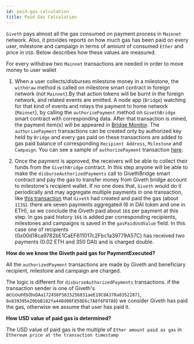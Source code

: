 ```yaml
---
id: paid-gas-calculation
title: Paid Gas Calculation
---
```


`Giveth` pays almost all the gas consumed on payment process in `Mainnet` network. Also, it provides reports on how much gas has been paid on every user, milestone and campaign in terms of amount of consumed `Ether` and price in `USD`. Below describes how these values are measured.

For every withdraw two `Mainnet` transactions are needed in order to move money to user wallet

1. When a user collects/disburses milestone money in a milestone, the `withdraw` method is called on milestone smart contract in foreign network (not `Mainnet`).By that action tokens will be burnt in the foreign network, and related events are emitted. A node app (`Bridge`) watching for that kind of events and relays the payment to home network (`Mainnet`), by calling the `authorizePayment` method on `GivethBridge` smart contract with corresponding data. After that transaction is mined, the payment item(s) will be appeared in  [Bridge Monitor](http://bridge.beta.giveth.io). The `authorizePayment` transactions can be created only by authorized key held by `Bridge` and every gas paid on these transactions are added to gas paid balance of corresponding `Recipient Address`, `Milestone` and `Campaign`. You can see a sample of `authorizePayment` transaction [here](https://etherscan.io/tx/0x1617485ca189d3c3dd7ca699a59a74d4016ee6c1460c2005d0d44f884fced118).
   

2. Once the payment is approved, the receivers will be able to collect their funds from the `GivethBridge` contract. In this step anyone will be able to make the `disburseAuthorizedPayments` call to GivethBridge smart contract and pay the gas to transfer money from Giveth bridge account to milestone's recipient wallet. If no one does that, `Giveth` would do it periodically and may aggregate multiple payments in one transaction, like [this transaction](https://etherscan.io/tx/0x210ce079b215444ccf3a93e93cfe12eccbab7389ff3e82909b50e5e9cf0481a1) that `Giveth` had created and paid the gas (about `113$`). there are seven payments aggregated (6 in DAI token and one in ETH), so we conclude the Giveth paid about `16$` per payment at this step. In gas paid history `16$` is added per corresponding recipients, milestones and campaigns is saved in the `gasPaidUsdValue` field. In this case one of recipients (0x00d18ca9782bE1CaEF611017c2Fbc1a39779A57C) has received two payments (0.02 ETH and 350 DAI) and is charged double.

**How do we know the Giveth paid gas for PaymentExecuted?**

All the `authorizedPayment` transactions are made by Giveth and beneficiary recipient, milestone and campaign are charged.

The logic is different for `disburseAuthorizedPayments` transactions. if the transaction sender is one of Giveth's accounts(`0xDAa172456F5815256831aeE19C8A370a83522871`, `0x839395e20bbB182fa440d08F850E6c7A8f6F0780`)
we consider Giveth has paid the gas, otherwise we assume that user has paid it.

**How USD value of paid gas is determined?**

The USD value of paid gas is the multiple of `Ether amount paid as gas` in `Ethereum price at the transaction timestamp`

